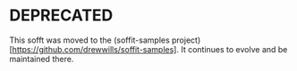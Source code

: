 # DEPRECATED

This sofft was moved to the (soffit-samples project)[https://github.com/drewwills/soffit-samples].  It continues to evolve and be maintained there.
